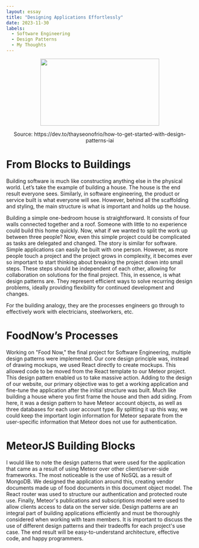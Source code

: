 ```yaml
---
layout: essay
title: "Designing Applications Effortlessly"
date: 2023-11-30
labels:
  - Software Engineering
  - Design Patterns
  - My Thoughts
---
```


<p align="center">
  <img  src="https://res.cloudinary.com/practicaldev/image/fetch/s--cGXcJQ4p--/c_imagga_scale,f_auto,fl_progressive,h_900,q_auto,w_1600/https://dev-to-uploads.s3.amazonaws.com/i/rr0h1bw7dnsio6lsxq7q.jpeg" width="320px" height="180px">
</p>
<p align="center">
  Source: https://dev.to/thayseonofrio/how-to-get-started-with-design-patterns-iai
</p>

# From Blocks to Buildings

Building software is much like constructing anything else in the physical world. Let’s take the example of building a house. The house is the end result everyone sees. Similarly, in software engineering, the product or service built is what everyone will see. However, behind all the scaffolding and styling, the main structure is what is important and holds up the house.

Building a simple one-bedroom house is straightforward. It consists of four walls connected together and a roof. Someone with little to no experience could build this home quickly. Now, what if we wanted to split the work up between three people? Now, even this simple project could be complicated as tasks are delegated and changed. The story is similar for software. Simple applications can easily be built with one person. However, as more people touch a project and the project grows in complexity, it becomes ever so important to start thinking about breaking the project down into small steps. These steps should be independent of each other, allowing for collaboration on solutions for the final project. This, in essence, is what design patterns are. They represent efficient ways to solve recurring design problems, ideally providing flexibility for continued development and changes.

For the building analogy, they are the processes engineers go through to effectively work with electricians, steelworkers, etc.

# FoodNow’s Processes

Working on "Food Now," the final project for Software Engineering, multiple design patterns were implemented. Our core design principle was, instead of drawing mockups, we used React directly to create mockups. This allowed code to be moved from the React template to our Meteor project. This design pattern enabled us to take massive action. Adding to the design of our website, our primary objective was to get a working application and fine-tune the application after the initial structure was built. Much like building a house where you first frame the house and then add siding. From here, it was a design pattern to have Meteor account objects, as well as three databases for each user account type. By splitting it up this way, we could keep the important login information for Meteor separate from the user-specific information that Meteor does not use for authentication.

# MeteorJS Building Blocks

I would like to note the design patterns that were used for the application that came as a result of using Meteor over other client/server-side frameworks. The most noticeable is the use of NoSQL as a result of MongoDB. We designed the application around this, creating vendor documents made up of food documents in this document object model. The React router was used to structure our authentication and protected route use. Finally, Meteor's publications and subscriptions model were used to allow clients access to data on the server side. Design patterns are an integral part of building applications efficiently and must be thoroughly considered when working with team members. It is important to discuss the use of different design patterns and their tradeoffs for each project's use case. The end result will be easy-to-understand architecture, effective code, and happy programmers.
